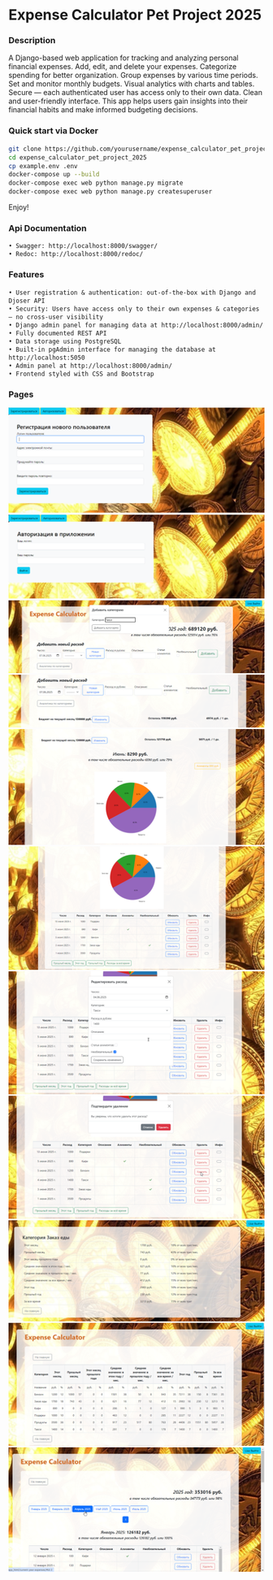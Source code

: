 # Expense Calculator Pet Project 2025
### Description
A Django-based web application for tracking and analyzing personal financial expenses. Add, edit, and delete your expenses. Categorize spending for better organization. Group expenses by various time periods. Set and monitor monthly budgets. Visual analytics with charts and tables. Secure — each authenticated user has access only to their own data. Clean and user-friendly interface. 
This app helps users gain insights into their financial habits and make informed budgeting decisions.

### Quick start via Docker

```bash
git clone https://github.com/yourusername/expense_calculator_pet_project_2025.git
cd expense_calculator_pet_project_2025
cp example.env .env
docker-compose up --build
docker-compose exec web python manage.py migrate
docker-compose exec web python manage.py createsuperuser
```
Enjoy!

### Api Documentation
    • Swagger: http://localhost:8000/swagger/
    • Redoc: http://localhost:8000/redoc/

### Features
    • User registration & authentication: out-of-the-box with Django and Djoser API
    • Security: Users have access only to their own expenses & categories — no cross-user visibility    
    • Django admin panel for managing data at http://localhost:8000/admin/
    • Fully documented REST API
    • Data storage using PostgreSQL
    • Built-in pgAdmin interface for managing the database at http://localhost:5050
    • Admin panel at http://localhost:8000/admin/
    • Frontend styled with CSS and Bootstrap

### Pages

![Registration](assets/registration.png)
![Login](assets/login.png)
![Add_Category](assets/add_category.png)
![Add_Expense](assets/add_expense.png)
![Current_Month](assets/current_month.png)
![Diagram](assets/diagram.png)
![Edit_Expense](assets/edit_expense.png)
![Delete_Expense](assets/delete_expense.png)
![Category_Analysis](assets/category_analysis.png)
![Categories_Analysis](assets/categories_analysis.png)
![Periods](assets/periods.png)
